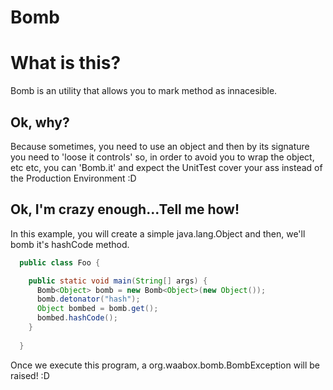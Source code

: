 # Bomb
<h1> What is this? </h2>
 
Bomb is an utility that allows you to mark method as innacesible.

<h2> Ok, why? </h2>

Because sometimes, you need to use an object and then by its signature you need to 'loose it controls' so, in order to avoid you to wrap the object, etc etc, you can 'Bomb.it' and expect the UnitTest cover your ass instead of the Production Environment :D

<h2>Ok, I'm crazy enough...Tell me how! </h2>

In this example, you will create a simple java.lang.Object and then, we'll bomb it's hashCode method.

```java
  public class Foo {

    public static void main(String[] args) {
      Bomb<Object> bomb = new Bomb<Object>(new Object());
      bomb.detonator("hash");
      Object bombed = bomb.get();
      bombed.hashCode();
    }
  
  }
```
Once we execute this program, a org.waabox.bomb.BombException will be raised! :D
